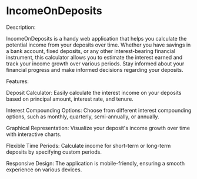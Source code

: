 # IncomeOnDeposits
Description:

IncomeOnDeposits is a handy web application that helps you calculate the potential income from your deposits over time. Whether you have savings in a bank account, fixed deposits, or any other interest-bearing financial instrument, this calculator allows you to estimate the interest earned and track your income growth over various periods. Stay informed about your financial progress and make informed decisions regarding your deposits.

Features:

Deposit Calculator: Easily calculate the interest income on your deposits based on principal amount, interest rate, and tenure.

Interest Compounding Options: Choose from different interest compounding options, such as monthly, quarterly, semi-annually, or annually.

Graphical Representation: Visualize your deposit's income growth over time with interactive charts.

Flexible Time Periods: Calculate income for short-term or long-term deposits by specifying custom periods.

Responsive Design: The application is mobile-friendly, ensuring a smooth experience on various devices.

